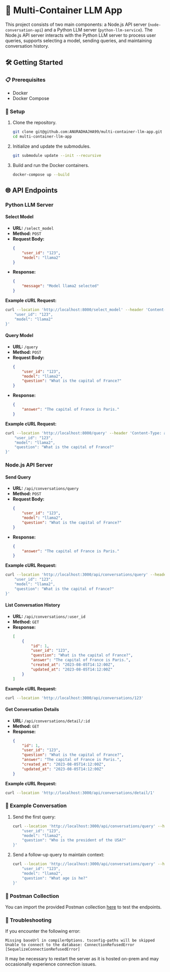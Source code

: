 
# 🚀 Multi-Container LLM App

This project consists of two main components: a Node.js API server (`node-conversation-api`) and a Python LLM server (`python-llm-service`). The Node.js API server interacts with the Python LLM server to process user queries, supports selecting a model, sending queries, and maintaining conversation history.

## 🛠 Getting Started

### 📋 Prerequisites

- Docker
- Docker Compose

### 🔧 Setup

1. Clone the repository.

    ```sh
    git clone git@github.com:ANURADHAJHA99/multi-container-llm-app.git
    cd multi-container-llm-app
    ```

2. Initialize and update the submodules.

    ```sh
    git submodule update --init --recursive
    ```

3. Build and run the Docker containers.

    ```sh
    docker-compose up --build
    ```

## 🌐 API Endpoints

### Python LLM Server

#### **Select Model**

- **URL:** `/select_model`
- **Method:** `POST`
- **Request Body:**
    ```json
    {
        "user_id": "123",
        "model": "llama2"
    }
    ```
- **Response:**
    ```json
    {
        "message": "Model llama2 selected"
    }
    ```

**Example cURL Request:**

```sh
curl --location 'http://localhost:8000/select_model' --header 'Content-Type: application/json' --data '{
    "user_id": "123",
    "model": "llama2"
}'
```

#### **Query Model**

- **URL:** `/query`
- **Method:** `POST`
- **Request Body:**
    ```json
    {
        "user_id": "123",
        "model": "llama2",
        "question": "What is the capital of France?"
    }
    ```
- **Response:**
    ```json
    {
        "answer": "The capital of France is Paris."
    }
    ```

**Example cURL Request:**

```sh
curl --location 'http://localhost:8000/query' --header 'Content-Type: application/json' --data '{
    "user_id": "123",
    "model": "llama2",
    "question": "What is the capital of France?"
}'
```

### Node.js API Server

#### **Send Query**

- **URL:** `/api/conversations/query`
- **Method:** `POST`
- **Request Body:**
    ```json
    {
        "user_id": "123",
        "model": "llama2",
        "question": "What is the capital of France?"
    }
    ```
- **Response:**
    ```json
    {
        "answer": "The capital of France is Paris."
    }
    ```

**Example cURL Request:**

```sh
curl --location 'http://localhost:3000/api/conversations/query' --header 'Content-Type: application/json' --data '{
    "user_id": "123",
    "model": "llama2",
    "question": "What is the capital of France?"
}'
```

#### **List Conversation History**

- **URL:** `/api/conversations/:user_id`
- **Method:** `GET`
- **Response:**
    ```json
    [
        {
            "id": 1,
            "user_id": "123",
            "question": "What is the capital of France?",
            "answer": "The capital of France is Paris.",
            "created_at": "2023-08-05T14:12:00Z",
            "updated_at": "2023-08-05T14:12:00Z"
        }
    ]
    ```

**Example cURL Request:**

```sh
curl --location 'http://localhost:3000/api/conversations/123'
```

#### **Get Conversation Details**

- **URL:** `/api/conversations/detail/:id`
- **Method:** `GET`
- **Response:**
    ```json
    {
        "id": 1,
        "user_id": "123",
        "question": "What is the capital of France?",
        "answer": "The capital of France is Paris.",
        "created_at": "2023-08-05T14:12:00Z",
        "updated_at": "2023-08-05T14:12:00Z"
    }
    ```

**Example cURL Request:**

```sh
curl --location 'http://localhost:3000/api/conversations/detail/1'
```

### 📝 Example Conversation

1. Send the first query:

    ```sh
    curl --location 'http://localhost:3000/api/conversations/query' --header 'Content-Type: application/json' --data '{
        "user_id": "123",
        "model": "llama2",
        "question": "Who is the president of the USA?"
    }'
    ```

2. Send a follow-up query to maintain context:

    ```sh
    curl --location 'http://localhost:3000/api/conversations/query' --header 'Content-Type: application/json' --data '{
        "user_id": "123",
        "model": "llama2",
        "question": "What age is he?"
    }'
    ```

### 📑 Postman Collection

You can import the provided Postman collection [here](https://dark-resonance-874488.postman.co/workspace/public~d3c714b6-434c-42c6-96b0-ffa97ea17e00/collection/8821057-0252beef-aad2-4b21-8774-6ef98fae99cb?action=share&creator=8821057) to test the endpoints.

### 🔧 Troubleshooting

If you encounter the following error:
```
Missing baseUrl in compilerOptions. tsconfig-paths will be skipped
Unable to connect to the database: ConnectionRefusedError [SequelizeConnectionRefusedError]
```
It may be necessary to restart the server as it is hosted on-prem and may occasionally experience connection issues.

